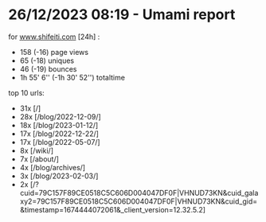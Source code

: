 # 26/12/2023 08:19 - Umami report
for www.shifeiti.com [24h] :

 - 158 (-16) page views
 - 65 (-18) uniques
 - 46 (-19) bounces
 - 1h 55' 6'' (-1h 30' 52'') totaltime


top 10 urls:
 - 31x [/]
 - 28x [/blog/2022-12-09/]
 - 18x [/blog/2023-01-12/]
 - 17x [/blog/2022-12-22/]
 - 17x [/blog/2022-05-07/]
 - 8x [/wiki/]
 - 7x [/about/]
 - 4x [/blog/archives/]
 - 3x [/blog/2023-02-03/]
 - 2x [/?cuid=79C157F89CE0518C5C606D004047DF0F|VHNUD73KN&cuid_galaxy2=79C157F89CE0518C5C606D004047DF0F|VHNUD73KN&cuid_gid=&timestamp=1674444072061&_client_version=12.32.5.2]


